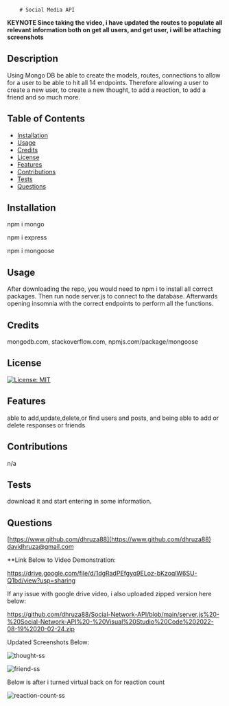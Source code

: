 
        # Social Media API


**KEYNOTE Since taking the video, i have updated the routes to populate all relevant information both on get all users, and get user, i will be attaching screenshots**

## Description
Using Mongo DB be able to create the models, routes, connections to allow for a user to be able to hit all 14 endpoints. Therefore allowing a user to create a new user, to create a new thought, to add a reaction, to add a friend and so much more.



## Table of Contents

- [Installation](#installation)
- [Usage](#usage)
- [Credits](#credits)
- [License](#license)
- [Features](#features)
- [Contributions](#contributions)
- [Tests](#tests)
- [Questions](#questions)


## Installation
npm i mongo

npm i express

npm i mongoose

## Usage
After downloading the repo, you would need to npm i to install all correct packages. Then run node server.js to connect to the database. Afterwards opening insomnia with the correct endpoints to perform all the functions.

## Credits
mongodb.com, stackoverflow.com, npmjs.com/package/mongoose

## License
[![License: MIT](https://img.shields.io/badge/License-MIT-yellow.svg)](https://opensource.org/licenses/MIT)


## Features
able to add,update,delete,or find users and posts, and being able to add or delete responses or friends

## Contributions
n/a

## Tests
download it and start entering in some information.

## Questions
[https://www.github.com/dhruza88](https://www.github.com/dhruza88) <br />
davidhruza@gmail.com

**Link Below to Video Demonstration:

https://drive.google.com/file/d/1dgRadPEfgyq9ELoz-bKzoqlW6SU-Q1bd/view?usp=sharing

If any issue with google drive video, i also uploaded zipped version here below:

https://github.com/dhruza88/Social-Network-API/blob/main/server.js%20-%20Social-Network-API%20-%20Visual%20Studio%20Code%202022-08-19%2020-02-24.zip

Updated Screenshots Below:

![thought-ss](https://user-images.githubusercontent.com/106774335/185815900-cd9f31e3-2f20-4f1b-a85d-d1225e736c20.jpg)


![friend-ss](https://user-images.githubusercontent.com/106774335/185815923-7142695e-9f32-4d7d-9d32-75ffee0e729d.jpg)

Below is after i turned virtual back on for reaction count

![reaction-count-ss](https://user-images.githubusercontent.com/106774335/185816053-c43a3654-cbfe-4cfd-ae71-858190da903e.jpg)



